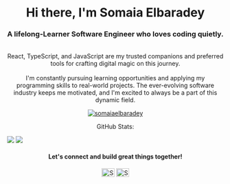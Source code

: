 <h1 align="center">Hi there, I'm Somaia Elbaradey</h1>
<h3 align="center">A lifelong-Learner Software Engineer who loves coding quietly. </h3>

 <p align="center">  </br> React, TypeScript, and JavaScript are my trusted companions and preferred tools for crafting digital magic on this journey.</br>
 </br> I'm constantly pursuing learning opportunities and applying my programming skills to real-world projects. The ever-evolving software industry keeps me motivated, and I'm excited to always be a part of this dynamic field.</br>
</p>






<!-- <p align="center"><img src="https://github-readme-stats.vercel.app/api/top-langs?username=somaiaelbaradey&show_icons=true&locale=en&layout=compact" alt="somaiaelbaradey" /></p> -->

 
<p align="center"> <a href="https://github.com/ryo-ma/github-profile-trophy"><img src="https://github-profile-trophy.vercel.app/?username=somaiaelbaradey&rank=SECRET,SSS,SS,S,AAA,AA,A,B,C&margin-w=15&margin-h=15" alt="somaiaelbaradey" /></a>



 <p align="center">
 GitHub Stats:
  
![](https://github-readme-stats.vercel.app/api/top-langs/?username=somaiaelbaradey&hide_border=true&include_all_commits=true&count_private=true&layout=compact)   ![](https://github-readme-streak-stats.herokuapp.com/?user=somaiaelbaradey&hide_border=true&starting_year=2020)
</p>


<h4 align="center">Let's connect and build great things together!</h4>
<p align="center">
<a href="https://www.linkedin.com/in/somaiaelbaradey/" target="blank"><img align="center" src="https://cdn.jsdelivr.net/npm/simple-icons@3.0.1/icons/linkedin.svg" alt="Somaia Elbaradey" height="20" width="30" /></a>
  <a href="mailto:somayaelbaradey@gmail.com" target="blank"><img align="center" src="https://cdn.jsdelivr.net/npm/simple-icons@3.0.1/icons/gmail.svg" alt="Somaya Elbaradey" height="20" width="30" /></a>
</p>
